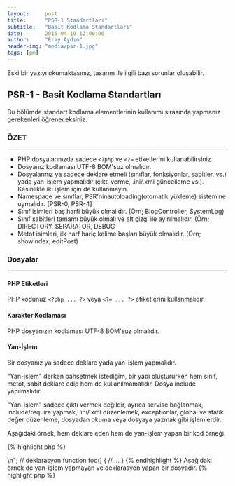 ```yaml
---
layout:     post
title:      "PSR-1 Standartları"
subtitle:   "Basit Kodlama Standartları"
date:       2015-04-19 12:00:00
author:     "Eray Aydın"
header-img: "media/psr-1.jpg"
tags: [pm]
---
```


<div class="alert alert-warning">
	Eski bir yazıyı okumaktasınız, tasarım ile ilgili bazı sorunlar oluşabilir.
</div>

## PSR-1 - Basit Kodlama Standartları

Bu bölümde standart kodlama elementlerinin kullanımı sırasında yapmanız gerekenleri öğreneceksiniz.

### ÖZET
--------

- PHP dosyalarınızda sadece `<?php` ve `<?=` etiketlerini kullanabilirsiniz.
- Dosyanız kodlaması UTF-8 BOM'suz olmalıdır.
- Dosyalarınız ya sadece deklare etmeli (sınıflar, fonksiyonlar, sabitler, vs.) yada yan-işlem yapmalıdır.(çıktı verme, .ini/.xml güncelleme vs.). Kesinlikle iki işlem için de kullanmayın.
- Namespace ve sınıflar, PSR'ninautoloading(otomatik yükleme) sistemine uymalıdır. [PSR-0, PSR-4]
- Sınıf isimleri baş harfi büyük olmalıdır. (Örn; BlogController, SystemLog)
- Sınıf sabitleri tamamı büyük olmalı ve alt çizgi ile ayırılmalıdır. (Örn; DIRECTORY_SEPARATOR, DEBUG
- Metot isimleri, ilk harf hariç kelime başları büyük olmalıdır. (Örn; showIndex, editPost)

### Dosyalar
------------

#### PHP Etiketleri

PHP kodunuz `<?php ... ?>` veya `<?= ... ?>` etiketlerini kullanmalıdır.

#### Karakter Kodlaması

PHP dosyanızın kodlaması UTF-8 BOM'suz olmalıdır.

#### Yan-İşlem
Bir dosyanız ya sadece deklare yada yan-işlem yapmalıdır.

"Yan-işlem" derken bahsetmek istediğim, bir yapı oluştururken hem sınıf, metot, sabit deklare edip hem de kullanılmamalıdır. Dosya include yapılmalıdır.

"Yan-işlem" sadece çıktı vermek değildir, ayrıca servise bağlanmak, include/require yapmak, .ini/.xml düzenlemek, exceptionlar, global ve statik değer düzenleme, dosyadan okuma veya dosyaya yazmak gibi işlemlerdir.

Aşağıdaki örnek, hem deklare eden hem de yan-işlem yapan bir kod örneği.

{% highlight php %}
<?php
// yan-işlem: ini ayarlarını düzenleme
ini_set("error_reporting", E_ALL);

// yan-işlem: dosya include etme
include "file.php";

// yan-işlem: çıktı verme
echo "<html>\n";

// deklarasyon
function foo()
{
	// ...
}
{% endhighlight %}

Aşağıdaki örnek de yan-işlem yapmayan ve deklarasyon yapan bir dosyadır.

{% highlight php %}
<?php
// deklarasyon
function foo()
{
	// ...
}

// koşula bağlı deklarasyon, yan-işlem **değildir**.
if ( ! function_exists("bar")) {
	function bar()
    {
    	// ...
    }
}
{% endhighlight %}

### Namespace ve Sınıf İsimleri
-------------------------------

Namespaceler ve sınıflar, PSR'nin otomatik yükleme kurallarına uymalıdır. [PSR-0, PSR-4]

Bu demek oluyor ki, her sınıf kendi dosyasının içinde ve en az 1 namespace altında olmalıdır.

Sınıf isimleri baş harfleri büyük tanımlanmalıdır. (Örn; StockController)

PHP 5.3 ve sonrasını kullananlar normal namespace kullanabilir. Örnek olarak;

{% highlight php %}
<?php
// PHP 5.3 ve sonrası:
namespace Vendor\Controller;

class Foo
{
}
{% endhighlight %}

PHP 5.2.x ve öncesini kullananlar şu şekilde kullanabilir:

{% highlight php %}
<?php
// PHP 5.2.x ve öncesi:
class Vendor_Controller_Foo
{
}
{% endhighlight %}

### Sınıf Sabitleri, Ayarlar ve Metotlar

Buradaki "sınıf"tan kastım, tüm sınıflardır.(class, interface, trait)

#### Sabitler

Sınıf sabitleri tamamen büyük olmalıdır ve alt çizgi ile kelimeler ayrılmalıdır. Örnek olarak:

{% highlight php %}
<?php
namespace Vendor\Controller;

class Foo
{
    const VERSION       = '1.0';
    const DATE_APPROVED = '2014-12-12';
}
{% endhighlight %}

#### Ayarlar

Şuan için belirlenmiş bir sabit yok. $BasHarfleriBuyuk, $ilkHarfiKucuk, veya $alt_cizgi isimlerini istediğiniz gibi kullanabilirsiniz.

Fakat unutulmamalıdır ki, adlandırma kuralları makul olmalıdır. Anlaşılır bir isim seçilmelidir.


#### Metotlar

Metot isimleri ilk harfi küçük ve diğer kelime başları büyük olmalıdır. (Örn; showIndex, editPost)
